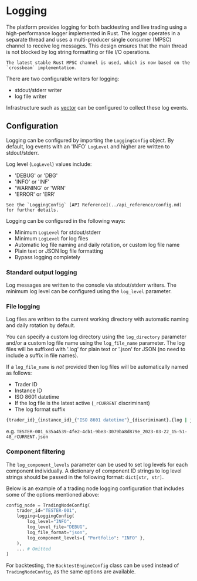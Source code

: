 # Logging

The platform provides logging for both backtesting and live trading using a high-performance logger implemented in Rust.
The logger operates in a separate thread and uses a multi-producer single consumer (MPSC) channel to receive log messages.
This design ensures that the main thread is not blocked by log string formatting or file I/O operations.

```{note}
The latest stable Rust MPSC channel is used, which is now based on the `crossbeam` implementation.
```

There are two configurable writers for logging:
- stdout/stderr writer
- log file writer

Infrastructure such as [vector](https://github.com/vectordotdev/vector) can be configured to collect these log events.

## Configuration

Logging can be configured by importing the `LoggingConfig` object.
By default, log events with an 'INFO' `LogLevel` and higher are written to stdout/stderr.

Log level (`LogLevel`) values include:
- 'DEBUG' or 'DBG'
- 'INFO' or 'INF'
- 'WARNING' or 'WRN'
- 'ERROR' or 'ERR'

```{tip}
See the `LoggingConfig` [API Reference](../api_reference/config.md) for further details.
```

Logging can be configured in the following ways:
- Minimum `LogLevel` for stdout/stderr
- Minimum `LogLevel` for log files
- Automatic log file naming and daily rotation, or custom log file name
- Plain text or JSON log file formatting
- Bypass logging completely

### Standard output logging
Log messages are written to the console via stdout/stderr writers. The minimum log level can be configured using the `log_level` parameter.

### File logging

Log files are written to the current working directory with automatic naming and daily rotation by default. 

You can specify a custom log directory using the `log_directory` parameter and/or a custom log file name using the `log_file_name` parameter. 
The log files will be suffixed with '.log' for plain text or '.json' for JSON (no need to include a suffix in file names).

If a `log_file_name` is _not_ provided then log files will be automatically named as follows:
- Trader ID
- Instance ID
- ISO 8601 datetime
- If the log file is the latest active (`_rCURRENT` discriminant)
- The log format suffix

```bash
{trader_id}_{instance_id}_{"ISO 8601 datetime"}_{discriminant}.{log | json}
```
e.g. `TESTER-001_635a4539-4fe2-4cb1-9be3-3079ba8d879e_2023-03-22_15-51-48_rCURRENT.json`

### Component filtering

The `log_component_levels` parameter can be used to set log levels for each component individually.
A dictionary of component ID strings to log level strings should be passed in the following format: `dict[str, str]`.

Below is an example of a trading node logging configuration that includes some of the options mentioned above:

```python
config_node = TradingNodeConfig(
    trader_id="TESTER-001",
    logging=LoggingConfig(
        log_level="INFO",
        log_level_file="DEBUG",
        log_file_format="json",
        log_component_levels={ "Portfolio": "INFO" },
    ),
    ... # Omitted
)
```

For backtesting, the `BacktestEngineConfig` class can be used instead of `TradingNodeConfig`, as the same options are available.
